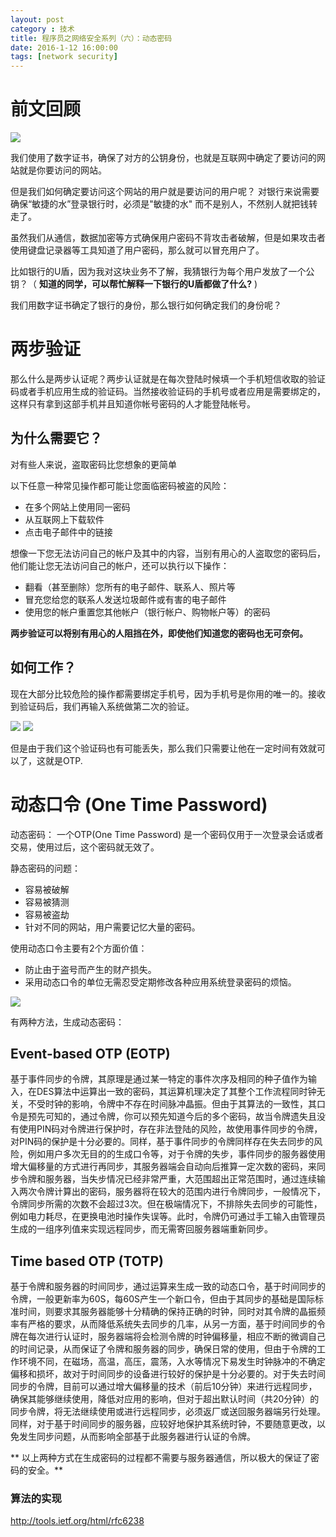 ```yaml
---
layout: post
category : 技术
title: 程序员之网络安全系列（六）：动态密码
date: 2016-1-12 16:00:00
tags: [network security]
---
```



# 前文回顾

<img class="img-responsive" src="http://7xpzem.com1.z0.glb.clouddn.com/security-1.png" />

我们使用了数字证书，确保了对方的公钥身份，也就是互联网中确定了要访问的网站就是你要访问的网站。

但是我们如何确定要访问这个网站的用户就是要访问的用户呢？ 对银行来说需要确保“敏捷的水”登录银行时，必须是"敏捷的水" 而不是别人，不然别人就把钱转走了。

虽然我们从通信，数据加密等方式确保用户密码不背攻击者破解，但是如果攻击者使用键盘记录器等工具知道了用户密码，那么就可以冒充用户了。

比如银行的U盾，因为我对这块业务不了解，我猜银行为每个用户发放了一个公钥？（ **知道的同学，可以帮忙解释一下银行的U盾都做了什么?** )

我们用数字证书确定了银行的身份，那么银行如何确定我们的身份呢？

# 两步验证

那么什么是两步认证呢？两步认证就是在每次登陆时候填一个手机短信收取的验证码或者手机应用生成的验证码。当然接收验证码的手机号或者应用是需要绑定的，这样只有拿到这部手机并且知道你帐号密码的人才能登陆帐号。

## 为什么需要它？

对有些人来说，盗取密码比您想象的更简单

以下任意一种常见操作都可能让您面临密码被盗的风险：

* 在多个网站上使用同一密码
* 从互联网上下载软件
* 点击电子邮件中的链接

想像一下您无法访问自己的帐户及其中的内容，当别有用心的人盗取您的密码后，他们能让您无法访问自己的帐户，还可以执行以下操作：

* 翻看（甚至删除）您所有的电子邮件、联系人、照片等
* 冒充您给您的联系人发送垃圾邮件或有害的电子邮件
* 使用您的帐户重置您其他帐户（银行帐户、购物帐户等）的密码

**两步验证可以将别有用心的人阻挡在外，即使他们知道您的密码也无可奈何。**

## 如何工作？

现在大部分比较危险的操作都需要绑定手机号，因为手机号是你用的唯一的。接收到验证码后，我们再输入系统做第二次的验证。

<img class="img-responsive" src="http://7xpzem.com1.z0.glb.clouddn.com/two-steps-1.png" />

<img class="img-responsive" src="http://7xpzem.com1.z0.glb.clouddn.com/two-steps-2.png" />

但是由于我们这个验证码也有可能丢失，那么我们只需要让他在一定时间有效就可以了，这就是OTP.

# 动态口令 (One Time Password)

动态密码： 一个OTP(One Time Password) 是一个密码仅用于一次登录会话或者交易，使用过后，这个密码就无效了。 

静态密码的问题：

* 容易被破解
* 容易被猜测
* 容易被盗劫
* 针对不同的网站，用户需要记忆大量的密码。

使用动态口令主要有2个方面价值：

* 防止由于盗号而产生的财产损失。
* 采用动态口令的单位无需忍受定期修改各种应用系统登录密码的烦恼。

<img class="img-responsive" src="http://7xpzem.com1.z0.glb.clouddn.com/otp.png"/>

有两种方法，生成动态密码：

## Event-based OTP (EOTP)

基于事件同步的令牌，其原理是通过某一特定的事件次序及相同的种子值作为输入，在DES算法中运算出一致的密码，其运算机理决定了其整个工作流程同时钟无关，不受时钟的影响，令牌中不存在时间脉冲晶振。但由于其算法的一致性，其口令是预先可知的，通过令牌，你可以预先知道今后的多个密码，故当令牌遗失且没有使用PIN码对令牌进行保护时，存在非法登陆的风险，故使用事件同步的令牌，对PIN码的保护是十分必要的。同样，基于事件同步的令牌同样存在失去同步的风险，例如用户多次无目的的生成口令等，对于令牌的失步，事件同步的服务器使用增大偏移量的方式进行再同步，其服务器端会自动向后推算一定次数的密码，来同步令牌和服务器，当失步情况已经非常严重，大范围超出正常范围时，通过连续输入两次令牌计算出的密码，服务器将在较大的范围内进行令牌同步，一般情况下，令牌同步所需的次数不会超过3次。但在极端情况下，不排除失去同步的可能性，例如电力耗尽，在更换电池时操作失误等。此时，令牌仍可通过手工输入由管理员生成的一组序列值来实现远程同步，而无需寄回服务器端重新同步。

## Time based OTP (TOTP)

基于令牌和服务器的时间同步，通过运算来生成一致的动态口令，基于时间同步的令牌，一般更新率为60S，每60S产生一个新口令，但由于其同步的基础是国际标准时间，则要求其服务器能够十分精确的保持正确的时钟，同时对其令牌的晶振频率有严格的要求，从而降低系统失去同步的几率，从另一方面，基于时间同步的令牌在每次进行认证时，服务器端将会检测令牌的时钟偏移量，相应不断的微调自己的时间记录，从而保证了令牌和服务器的同步，确保日常的使用，但由于令牌的工作环境不同，在磁场，高温，高压，震荡，入水等情况下易发生时钟脉冲的不确定偏移和损坏，故对于时间同步的设备进行较好的保护是十分必要的。对于失去时间同步的令牌，目前可以通过增大偏移量的技术（前后10分钟）来进行远程同步，确保其能够继续使用，降低对应用的影响，但对于超出默认时间（共20分钟）的同步令牌，将无法继续使用或进行远程同步，必须返厂或送回服务器端另行处理。同样，对于基于时间同步的服务器，应较好地保护其系统时钟，不要随意更改，以免发生同步问题，从而影响全部基于此服务器进行认证的令牌。

** 以上两种方式在生成密码的过程都不需要与服务器通信，所以极大的保证了密码的安全。**


### 算法的实现

http://tools.ietf.org/html/rfc6238













